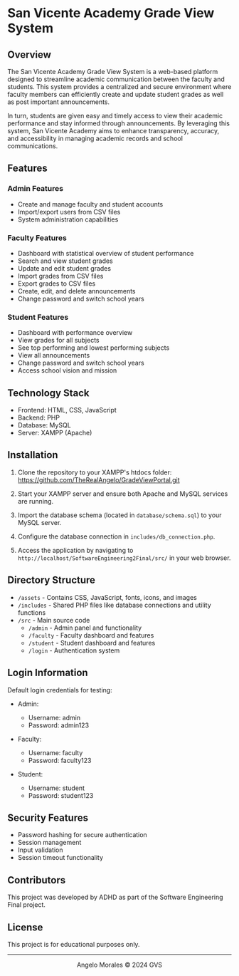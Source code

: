 # San Vicente Academy Grade View System

## Overview

The San Vicente Academy Grade View System is a web-based platform designed to streamline academic communication between the faculty and students. This system provides a centralized and secure environment where faculty members can efficiently create and update student grades as well as post important announcements.

In turn, students are given easy and timely access to view their academic performance and stay informed through announcements. By leveraging this system, San Vicente Academy aims to enhance transparency, accuracy, and accessibility in managing academic records and school communications.

## Features

### Admin Features
- Create and manage faculty and student accounts
- Import/export users from CSV files
- System administration capabilities

### Faculty Features
- Dashboard with statistical overview of student performance
- Search and view student grades
- Update and edit student grades
- Import grades from CSV files
- Export grades to CSV files
- Create, edit, and delete announcements
- Change password and switch school years

### Student Features
- Dashboard with performance overview
- View grades for all subjects
- See top performing and lowest performing subjects
- View all announcements
- Change password and switch school years
- Access school vision and mission

## Technology Stack

- Frontend: HTML, CSS, JavaScript
- Backend: PHP
- Database: MySQL
- Server: XAMPP (Apache)

## Installation

1. Clone the repository to your XAMPP's htdocs folder:
https://github.com/TheRealAngelo/GradeViewPortal.git


2. Start your XAMPP server and ensure both Apache and MySQL services are running.

3. Import the database schema (located in `database/schema.sql`) to your MySQL server.

4. Configure the database connection in `includes/db_connection.php`.

5. Access the application by navigating to `http://localhost/SoftwareEngineering2Final/src/` in your web browser.

## Directory Structure

- `/assets` - Contains CSS, JavaScript, fonts, icons, and images
- `/includes` - Shared PHP files like database connections and utility functions
- `/src` - Main source code
  - `/admin` - Admin panel and functionality
  - `/faculty` - Faculty dashboard and features
  - `/student` - Student dashboard and features
  - `/login` - Authentication system

## Login Information

Default login credentials for testing:

- Admin:
  - Username: admin
  - Password: admin123

- Faculty:
  - Username: faculty
  - Password: faculty123

- Student:
  - Username: student
  - Password: student123

## Security Features

- Password hashing for secure authentication
- Session management
- Input validation
- Session timeout functionality

## Contributors

This project was developed by ADHD as part of the Software Engineering Final project.

## License

This project is for educational purposes only.

---

<div align="center"> <p>Angelo Morales © 2024 GVS</p> </div>

